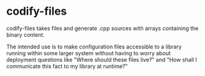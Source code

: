 codify-files
============

codify-files takes files and generate .cpp sources with arrays containing the binary content.

The intended use is to make configuration files accessible to a library running within some larger system without having to worry about deployment questions like "Where should these files live?" and "How shall I communicate this fact to my library at runtime?"
